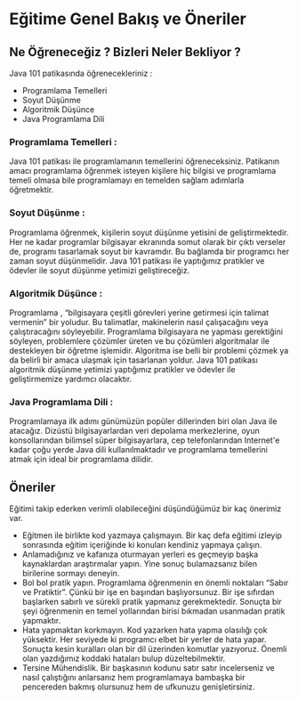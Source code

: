 # Eğitime Genel Bakış ve Öneriler 

## Ne Öğreneceğiz ? Bizleri Neler Bekliyor ?

Java 101 patikasında öğrenecekleriniz :

- Programlama Temelleri
- Soyut Düşünme
- Algoritmik Düşünce
- Java Programlama Dili

### Programlama Temelleri :

Java 101 patikası ile programlamanın temellerini öğreneceksiniz. Patikanın amacı programlama öğrenmek isteyen kişilere hiç bilgisi ve programlama temeli olmasa bile programlamayı en temelden sağlam adımlarla öğretmektir.

### Soyut Düşünme :

Programlama öğrenmek, kişilerin soyut düşünme yetisini de geliştirmektedir. Her ne kadar programlar bilgisayar ekranında somut olarak bir çıktı verseler de, programı tasarlamak soyut bir kavramdır. Bu bağlamda bir programcı her zaman soyut düşünmelidir. Java 101 patikası ile yaptığımız pratikler ve ödevler ile soyut düşünme yetimizi geliştireceğiz.

### Algoritmik Düşünce :

Programlama , “bilgisayara çeşitli görevleri yerine getirmesi için talimat vermenin” bir yoludur. Bu talimatlar, makinelerin nasıl çalışacağını veya çalıştıracağını söyleyebilir. Programlama bilgisayara ne yapması gerektiğini söyleyen, problemlere çözümler üreten ve bu çözümleri algoritmalar ile destekleyen bir öğretme işlemidir. Algoritma ise belli bir problemi çözmek ya da belirli bir amaca ulaşmak için tasarlanan yoldur. Java 101 patikası algoritmik düşünme yetimizi yaptığımız pratikler ve ödevler ile geliştirmemize yardımcı olacaktır.

### Java Programlama Dili :

Programlamaya ilk adımı günümüzün popüler dillerinden biri olan Java ile atacağız. Dizüstü bilgisayarlardan veri depolama merkezlerine, oyun konsollarından bilimsel süper bilgisayarlara, cep telefonlarından Internet'e kadar çoğu yerde Java dili kullanılmaktadır ve programlama temellerini atmak için ideal bir programlama dilidir.

## Öneriler

Eğitimi takip ederken verimli olabileceğini düşündüğümüz bir kaç önerimiz var.

- Eğitmen ile birlikte kod yazmaya çalışmayın. Bir kaç defa eğitimi izleyip sonrasında eğitim içeriğinde ki konuları kendiniz yapmaya çalışın.
- Anlamadığınız ve kafanıza oturmayan yerleri es geçmeyip başka kaynaklardan araştırmalar yapın. Yine sonuç bulamazsanız bilen birilerine sormayı deneyin.
- Bol bol pratik yapın. Programlama öğrenmenin  en önemli noktaları  “Sabır ve Pratiktir”. Çünkü bir işe en başından başlıyorsunuz. Bir işe sıfırdan başlarken sabırlı ve sürekli pratik yapmanız gerekmektedir.  Sonuçta bir şeyi öğrenmenin en temel yollarından birisi bıkmadan usanmadan pratik yapmaktır.
- Hata yapmaktan korkmayın. Kod yazarken hata yapma olasılığı çok yüksektir. Her seviyede ki programcı elbet bir yerler de hata yapar. Sonuçta kesin kuralları olan bir dil üzerinden komutlar yazıyoruz. Önemli olan yazdığımız koddaki hataları bulup düzeltebilmektir.
- Tersine Mühendislik. Bir başkasının kodunu satır satır incelerseniz ve nasıl çalıştığını anlarsanız hem programlamaya bambaşka bir pencereden bakmış olursunuz hem de ufkunuzu genişletirsiniz.
